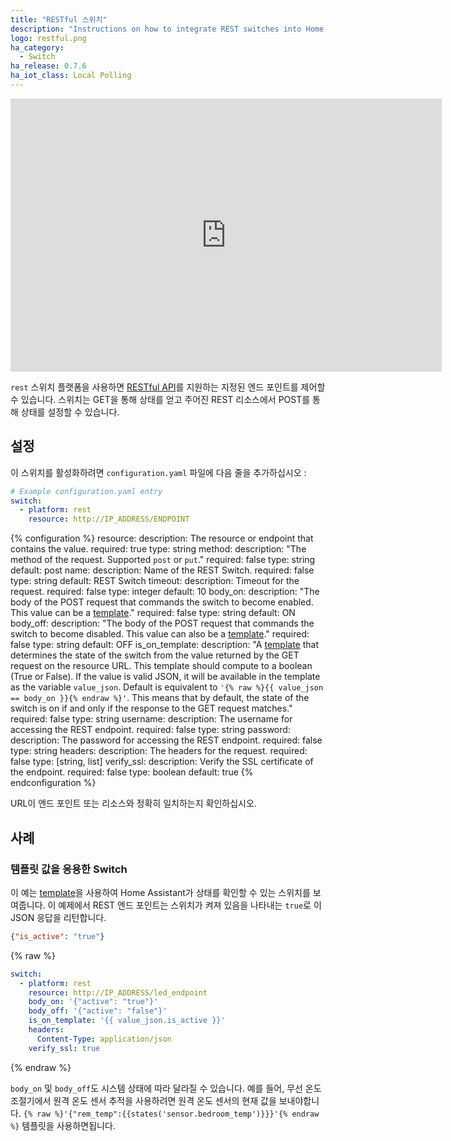 ```yaml
---
title: "RESTful 스위치"
description: "Instructions on how to integrate REST switches into Home Assistant."
logo: restful.png
ha_category:
  - Switch
ha_release: 0.7.6
ha_iot_class: Local Polling
---
```


<div class='videoWrapper'>
<iframe width="690" height="437" src="https://www.youtube.com/embed/E99-17XyyUg" frameborder="0" allow="accelerometer; autoplay; encrypted-media; gyroscope; picture-in-picture" allowfullscreen></iframe>
</div>

`rest` 스위치 플랫폼을 사용하면 [RESTful API](https://en.wikipedia.org/wiki/Representational_state_transfer)를 지원하는 지정된 엔드 포인트를 제어할 수 있습니다. 스위치는 GET을 통해 상태를 얻고 주어진 REST 리소스에서 POST를 통해 상태를 설정할 수 있습니다.

## 설정

이 스위치를 활성화하려면 `configuration.yaml` 파일에 다음 줄을 추가하십시오 :

```yaml
# Example configuration.yaml entry
switch:
  - platform: rest
    resource: http://IP_ADDRESS/ENDPOINT
```

{% configuration %}
resource:
  description: The resource or endpoint that contains the value.
  required: true
  type: string
method:
  description: "The method of the request. Supported `post` or `put`."
  required: false
  type: string
  default: post
name:
  description: Name of the REST Switch.
  required: false
  type: string
  default: REST Switch
timeout:
  description: Timeout for the request.
  required: false
  type: integer
  default: 10
body_on:
  description: "The body of the POST request that commands the switch to become enabled. This value can be a [template](/topics/templating/)."
  required: false
  type: string
  default: ON
body_off:
  description: "The body of the POST request that commands the switch to become disabled. This value can also be a [template](/topics/templating/)."
  required: false
  type: string
  default: OFF
is_on_template:
  description: "A [template](/docs/configuration/templating/#processing-incoming-data) that determines the state of the switch from the value returned by the GET request on the resource URL. This template should compute to a boolean (True or False). If the value is valid JSON, it will be available in the template as the variable `value_json`. Default is equivalent to `'{% raw %}{{ value_json == body_on }}{% endraw %}'`. This means that by default, the state of the switch is on if and only if the response to the GET request matches."
  required: false
  type: string
username:
  description: The username for accessing the REST endpoint.
  required: false
  type: string
password:
  description: The password for accessing the REST endpoint.
  required: false
  type: string
headers:
  description: The headers for the request.
  required: false
  type: [string, list]
verify_ssl:
  description: Verify the SSL certificate of the endpoint.
  required: false
  type: boolean
  default: true
{% endconfiguration %}

<div class='note warning'>
URL이 엔드 포인트 또는 리소스와 정확히 일치하는지 확인하십시오.
</div>

## 사례

### 템플릿 값을 응용한 Switch

이 예는 [template](/topics/templating/)을 사용하여 Home Assistant가 상태를 확인할 수 있는 스위치를 보여줍니다. 이 예제에서 REST 엔드 포인트는 스위치가 켜져 있음을 나타내는 `true`로 이 JSON 응답을 리턴합니다.

```json
{"is_active": "true"}
```

{% raw %}
```yaml
switch:
  - platform: rest
    resource: http://IP_ADDRESS/led_endpoint
    body_on: '{"active": "true"}'
    body_off: '{"active": "false"}'
    is_on_template: '{{ value_json.is_active }}'
    headers:
      Content-Type: application/json
    verify_ssl: true
```
{% endraw %}

`body_on` 및 `body_off`도 시스템 상태에 따라 달라질 수 있습니다. 예를 들어, 무선 온도 조절기에서 원격 온도 센서 추적을 사용하려면 원격 온도 센서의 현재 값을 보내야합니다. `{% raw %}'{"rem_temp":{{states('sensor.bedroom_temp')}}}'{% endraw %}` 템플릿을 사용하면됩니다.